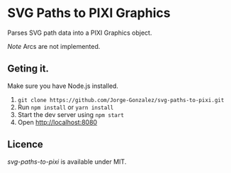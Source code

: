 # SVG Paths to PIXI Graphics

Parses SVG path data into a PIXI Graphics object.

*Note* Arcs are not implemented.


## Geting it.

Make sure you have Node.js installed.

1. `git clone https://github.com/Jorge-Gonzalez/svg-paths-to-pixi.git`
2. Run `npm install` or `yarn install`
3. Start the dev server using `npm start`
3. Open [http://localhost:8080](http://localhost:8080)

## Licence

_svg-paths-to-pixi_ is available under MIT.
